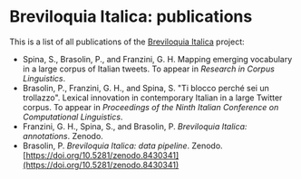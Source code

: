 # Breviloquia Italica: publications

This is a list of all publications of the [Breviloquia Italica](https://github.com/breviloquia-italica) project:

- Spina, S., Brasolin, P., and Franzini, G. H. Mapping emerging vocabulary in a large corpus of Italian tweets. To appear in _Research in Corpus Linguistics_.
- Brasolin, P., Franzini, G. H., and Spina, S. "Ti blocco perché sei un trollazzo". Lexical innovation in contemporary Italian in a large Twitter corpus. To appear in _Proceedings of the Ninth Italian Conference on Computational Linguistics_.
- Franzini, G. H., Spina, S., and Brasolin, P. _Breviloquia Italica: annotations_. Zenodo.
- Brasolin, P. _Breviloquia Italica: data pipeline_. Zenodo. [https://doi.org/10.5281/zenodo.8430341](https://doi.org/10.5281/zenodo.8430341)
